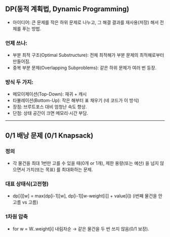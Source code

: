## DP(동적 계획법, Dynamic Programming)

- 아이디어: 큰 문제를 작은 하위 문제로 나누고, 그 해결 결과를 재사용(저장) 해서 전체를 푸는 방법.

### 언제 쓰나:
- 부분 최적 구조(Optimal Substructure): 전체 최적해가 부분 문제의 최적해로부터 만들어짐.
- 중복 부분 문제(Overlapping Subproblems): 같은 하위 문제가 여러 번 등장.

### 방식 두 가지:
- 메모이제이션(Top-Down): 재귀 + 캐시
- 타뷸레이션(Bottom-Up): 작은 해부터 표 채우기 (네 코드가 이 방식)
- 장점: 브루트포스 대비 엄청난 속도 향상.
- 단점: 상태 공간이 크면 메모리·시간 부담.

--- 

## 0/1 배낭 문제 (0/1 Knapsack)

### 정의 
- 각 물건을 최대 1번만 고를 수 있을 때(0개 or 1개), 제한 용량(또는 예산) 을 넘지 않으면서 가치(또는 목표) 를 최대화하는 문제.

### 대표 상태식(고전형)
- dp[i][w] = max(dp[i-1][w], dp[i-1][w-weight[i]] + value[i])
(i번째 물건을 안 고름 vs 고름)

### 1차원 압축
- for w = W..weight[i] 내림차순 → 같은 물건을 두 번 쓰지 않음(0/1 보장).
